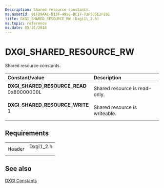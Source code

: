 ```yaml
---
Description: Shared resource constants.
ms.assetid: 91FD9AAC-D13F-499E-BC17-73F5D5E2FE91
title: DXGI_SHARED_RESOURCE_RW (Dxgi1\_2.h)
ms.topic: reference
ms.date: 05/31/2018
---
```


# DXGI\_SHARED\_RESOURCE\_RW

Shared resource constants.



| Constant/value                                                                                                                                                                                                                                                       | Description                              |
|:---------------------------------------------------------------------------------------------------------------------------------------------------------------------------------------------------------------------------------------------------------------------|:-----------------------------------------|
| <span id="DXGI_SHARED_RESOURCE_READ"></span><span id="dxgi_shared_resource_read"></span><dl> <dt>**DXGI\_SHARED\_RESOURCE\_READ**</dt> <dt>0x80000000L</dt> </dl> | Shared resource is read-only.<br/> |
| <span id="DXGI_SHARED_RESOURCE_WRITE"></span><span id="dxgi_shared_resource_write"></span><dl> <dt>**DXGI\_SHARED\_RESOURCE\_WRITE**</dt> <dt>1</dt> </dl>        | Shared resource is writeable.<br/> |



## Requirements



|                   |                                                                                       |
|-------------------|---------------------------------------------------------------------------------------|
| Header<br/> | <dl> <dt>Dxgi1\_2.h</dt> </dl> |



## See also

<dl> <dt>

[DXGI Constants](d3d10-graphics-reference-dxgi-constants.md)
</dt> </dl>

 

 




